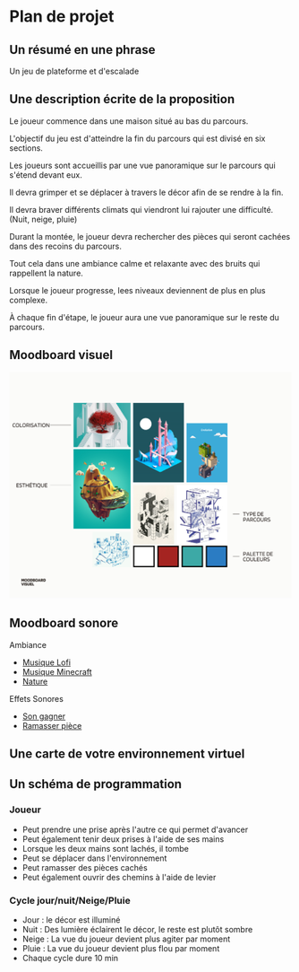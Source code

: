 # Plan de projet

## Un résumé en une phrase 
Un jeu de plateforme et d'escalade

## Une description écrite de la proposition 

Le joueur commence dans une maison situé au bas du parcours.

L'objectif du jeu est d'atteindre la fin du parcours qui est divisé en six sections. 

Les joueurs sont accueillis par une vue panoramique sur le parcours qui s'étend devant eux.

Il devra grimper et se déplacer à travers le décor afin de se rendre à la fin.

Il devra braver différents climats qui viendront lui rajouter une difficulté. (Nuit, neige, pluie)

Durant la montée, le joueur devra rechercher des pièces qui seront cachées dans des recoins du parcours.

Tout cela dans une ambiance calme et relaxante avec des bruits qui rappellent la nature.

Lorsque le joueur progresse, lees niveaux deviennent de plus en plus complexe.

À chaque fin d'étape, le joueur aura une vue panoramique sur le reste du parcours.

## Moodboard visuel 
![moodboard](./medias/moodboard.png)

## Moodboard sonore 
Ambiance

- [Musique Lofi](https://www.youtube.com/watch?v=n61ULEU7CO0)
- [Musique Minecraft](https://www.youtube.com/watch?v=G9sdTJGe7go)
- [Nature]()

Effets Sonores

- [Son gagner](https://www.youtube.com/watch?v=96YhBRqW6T4)
- [Ramasser pièce]()


## Une carte de votre environnement virtuel 
## Un schéma de programmation
### Joueur
- Peut prendre une prise après l'autre ce qui permet d'avancer
- Peut également tenir deux prises à l'aide de ses mains
- Lorsque les deux mains sont lachés, il tombe
- Peut se déplacer dans l'environnement
- Peut ramasser des pièces cachés
- Peut également ouvrir des chemins à l'aide de levier

### Cycle jour/nuit/Neige/Pluie
- Jour : le décor est illuminé
- Nuit : Des lumière éclairent le décor, le reste est plutôt sombre
- Neige : La vue du joueur devient plus agiter par moment
- Pluie : La vue du joueur devient plus flou par moment
- Chaque cycle dure 10 min

